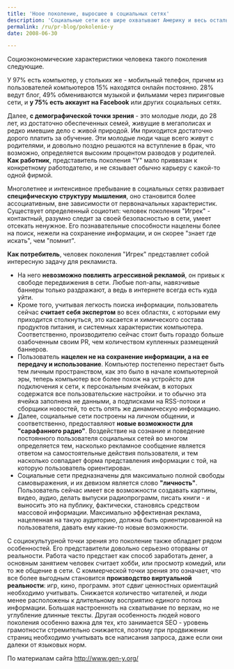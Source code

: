 ```yaml
---
title: 'Ноое поколение, выросшее в социальных сетях'
description: 'Социальные сети все шире охватывают Америку и весь остальной мир. В связи с этим, социологи и исследователи массовых коммуникаций говорят о появлении нового поколения, <strong>поколения "Игрек"</strong>, вслед за поколением "Икс" Дугласа Коупленда и поколением "Пи" Виктора Пелевина. Те, кто пользуется социальными сетями, с полным правом могут быть названы новой цивилизацией, не мeнее, чем "давосская цивилизация".'
permalink: /ru/pr-blog/pokolenie-y
date: 2008-06-30

---
```


Социоэкономические характеристики человека такого поколения следующие.

У 97% есть компьютер, у стольких же - мобильный телефон, причем из пользователей компьютеров 15% находятся онлайн постоянно. 28% ведут блог, 49% обмениваются музыкой и фильмами через пиринговые сети, и <strong>у 75% есть аккаунт на Facebook</strong> или других социальных сетях.

Далее, <strong>с демографической точки зрения</strong> - это молодые люди, до 28 лет, из достаточно обеспеченных семей, живущие в мегаполисах и редко имевшие дело с живой природой. Им приходится достаточно дорого платить за обучение. Эти молодые люди чаще всего живут с родителями, и довольно поздно решаются на вступление в брак, что возможно, определяется высоким процентом разводов у родителей. <strong>Как работник</strong>, представитель поколения "Y" мало приввязан к конкретному работодателю, и не сязывает обычно карьеру с какой-то одной фирмой.

Многолетнее и интенсивное пребывание в социальных сетях развивает <strong>специфическую структуру мышления</strong>, оно становится более ассоциативным, вне зависимости от первоначальных характеристик. Существует определенный социотип: человек поколения "Игрек" - контактный, разумно следит за своей безопасностью в сети, умеет отсекать ненужное. Его познавательные способности нацелены более на поиск, нежели на сохранение информации, и он скорее "знает где искать", чем "помнит".

<strong>Как потребитель</strong>, человек поколения "Игрек" представляет собой интересную задачу для рекламиста.

<ul>
<li>На него <strong>невозможно повлиять агрессивной рекламой</strong>, он привык к свободе передвижения в сети. Любые поп-апы, навязчивые баннеры только раздражают, а ведь в интернете всегда есть куда уйти. </li>
<li>Кроме того, учитывая легкость поиска информации, пользователь сейчас <strong>считает себя экспертом</strong> во всех областях, с которыми ему приходится столкнуться, это касается и химического состава продуктов питания, и системных характеристик компьютера. Соответственно, производителю сейчас стоит быть гораздо больше озабоченным своим PR, чем  количеством  купленных размещений баннеров. </li>
<li>Пользователь <strong>нацелен не на сохранение информации, а на ее передачу и использование</strong>. Компьютер постепенно перестает быть тем личным пространством, как это было в начале компьютерной эры, теперь компьютер все более похож на устройсто для подключения к сети, к персональным ячейкам, в которых содержатся все пользовательские настройки. и то обычно эта ячейка заполнена не данными, а подписками на RSS-потоки и сборщики новостей, то есть опять же динамическую информацию.</li>
<li>Далее, социальные сети построены на личном общении, и соответственно, предоставляют <strong>новые возможности для "сарафанного радио"</strong>. Воздействие на сознание и поведение постоянного пользователя социальных сетей во многом определяется тем, насколько рекламное сообщение является ответом на самостоятельные действия пользователя, и тем насколько совпадает форма представления информации с  той, на которую пользователь ориентирован. </li>
<li>Социальные сети предназначены для максимально полной свободы самовыражения, и их девизом является слово <strong>"личность"</strong>. Пользователь сейчас имеет все возможности создавать картины, видео, аудио, делать выпуски радиопрограмм, писать книги - и выносить это на публику, фактически, становясь средством массовой информации. Максимально эффективная реклама, нацеленная на такую аудиторию, должна быть ориентированной на пользователя, давать ему какие-то новые возможности.</li></ul>

С социокультурной точки зрения это поколение  также обладает рядом особенностей. Его представители довольно серьезно оторваны от реальности. Работа часто предстает как способ заработать денег, а основным занятием человек считает хобби, или просмотр комедий, или то же общение в сети. С коммерческой точки зрения это означает, что все более выгодным становится <strong>производство виртуальной реальности</strong>: игр, кино, программ. этот сдвиг ценностных ориентаций необходимо учитывать. Снижается количество читателей, и люди менее расположены к длительному восприятию единого потока информации. Большая настроенноть на схватывание по верхам, но не углубление  длинные тексты. Другая особенность людей нового поколения особенно важна для тех, кто занимается SEO - уровень грамотности стремительно снижается, поэтому при продвижении страниц необходимо учитывать все написания запроса, даже если они далеки от языковых норм.

По материалам сайта <a href="http://www.gen-y.org/">http://www.gen-y.org/</a>

